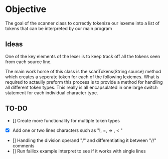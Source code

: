 # Objective

The goal of the scanner class to correctly tokenize our lexeme into a list of tokens that can be interpreted by our main program

## Ideas

One of the key elements of the lexer is to keep track off all the tokens seen from each
source line.

The main work horse of this class is the scanTokens(String source) method which creates
a seperate token for each of the following lexiemes. What is required to actaully preform this process is to provide a method for handling all different token types. This really is all encapsulated in one large switch statement for each individual character type.

## TO-DO

- [] Create more functionality for multiple token types
- [X] Add one or two lines characters such as "!, =, => , < "
- [] Handling the division operand "/" and differentiating it between "//" comments
- [] Run faillox example interpret to see if it works with single lines
